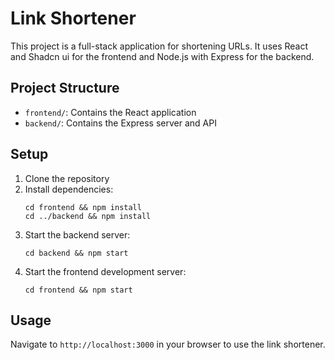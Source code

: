 # Link Shortener

This project is a full-stack application for shortening URLs. It uses React and Shadcn ui for the frontend and Node.js with Express for the backend.

## Project Structure

- `frontend/`: Contains the React application
- `backend/`: Contains the Express server and API

## Setup

1. Clone the repository
2. Install dependencies:
   ```
   cd frontend && npm install
   cd ../backend && npm install
   ```
3. Start the backend server:
   ```
   cd backend && npm start
   ```
4. Start the frontend development server:
   ```
   cd frontend && npm start
   ```

## Usage

Navigate to `http://localhost:3000` in your browser to use the link shortener.
